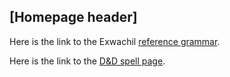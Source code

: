 ## \[Homepage header\]
<!--[editor on GitHub](https://github.com/MasonMcGrail/MasonMcGrail.github.io/edit/main/README.md)-->

Here is the link to the Exwachil [reference grammar](https://masonmcgrail.github.io/Constructed_Languages/Exwachil/reference_grammar.html).

Here is the link to the [D&D spell page](https://masonmcgrail.github.io/D&D_Spell_List_(SRD).html).
